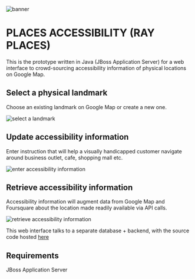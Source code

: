 ![banner](http://res.cloudinary.com/mockup-giveasia/image/upload/v1480431641/banner_glwbpp.png)
# PLACES ACCESSIBILITY (RAY PLACES)

This is the prototype written in Java (JBoss Application Server) for a web interface to crowd-sourcing accessibility information of physical locations on Google Map.

## Select a physical landmark
Choose an existing landmark on Google Map or create a new one.

![select a landmark](http://res.cloudinary.com/mockup-giveasia/image/upload/v1480431660/about_img_1_r4b7bj.png)

## Update accessibility information
Enter instruction that will help a visually handicapped customer navigate around business outlet, cafe, shopping mall etc.

![enter accessibility information](http://res.cloudinary.com/mockup-giveasia/image/upload/v1480431663/about_img_2_r72xpt.png)

## Retrieve accessibility information
Accessibility information will augment data from Google Map and Foursquare about the location made readily available via API calls.

![retrieve accessibility information](http://res.cloudinary.com/mockup-giveasia/image/upload/v1480431666/about_img_3_mtsasx.png)


This web interface talks to a separate database + backend, with the source code hosted [here](https://github.com/ngohgia/places-access-api)

## Requirements
JBoss Application Server
